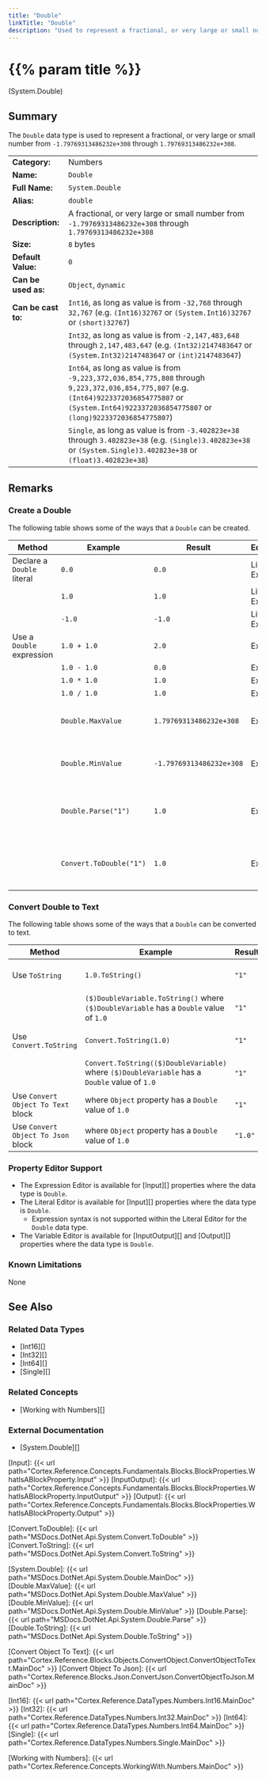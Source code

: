 ```yaml
---
title: "Double"
linkTitle: "Double"
description: "Used to represent a fractional, or very large or small number from `-1.79769313486232e+308` through `1.79769313486232e+308`."
---
```


# {{% param title %}}

<p class="namespace">(System.Double)</p>

## Summary

The `Double` data type is used to represent a fractional, or very large or small number from `-1.79769313486232e+308` through `1.79769313486232e+308`.

| | |
|-|-|
| **Category:**          | Numbers                                                       |
| **Name:**              | `Double`                                                      |
| **Full Name:**         | `System.Double`                                               |
| **Alias:**             | `double`                                                      |
| **Description:**       | A fractional, or very large or small number from `-1.79769313486232e+308` through `1.79769313486232e+308`      |
| **Size:**              | `8` bytes                                                     |
| **Default Value:**     | `0`                                                           |
| **Can be used as:**    | `Object`, `dynamic`                                           |
| **Can be cast to:**    | `Int16`, as long as value is from `-32,768` through `32,767` (e.g. `(Int16)32767` or `(System.Int16)32767` or `(short)32767`)  |
|                        | `Int32`, as long as value is from `-2,147,483,648` through `2,147,483,647` (e.g. `(Int32)2147483647` or `(System.Int32)2147483647` or `(int)2147483647`) |
|                        | `Int64`, as long as value is from `-9,223,372,036,854,775,808` through `9,223,372,036,854,775,807` (e.g. `(Int64)9223372036854775807` or `(System.Int64)9223372036854775807` or `(long)9223372036854775807`) |
|                        | `Single`, as long as value is from `-3.402823e+38` through `3.402823e+38` (e.g. `(Single)3.402823e+38` or `(System.Single)3.402823e+38` or `(float)3.402823e+38`)  |

## Remarks

### Create a Double

The following table shows some of the ways that a `Double` can be created.

| Method | Example | Result | Editor&nbsp;Support | Notes |
|-|-|-|-|-|
| Declare a `Double` literal  | `0.0`                   | `0.0`            | Literal, Expression | Zero |
|                              | `1.0`                   | `1.0`            | Literal, Expression | Positive |
|                              | `-1.0`                  | `-1.0`           | Literal, Expression | Negative |
| Use a `Double` expression    | `1.0 + 1.0`             | `2.0`            | Expression | Add |
|                              | `1.0 - 1.0`             | `0.0`            | Expression | Subtract |
|                              | `1.0 * 1.0`             | `1.0`            | Expression | Multiply |
|                              | `1.0 / 1.0`             | `1.0`            | Expression | Divide |
|                              | `Double.MaxValue`       | `1.79769313486232e+308`    | Expression | Maximum value of a `Double`. See [Double.MaxValue][] |
|                              | `Double.MinValue`       | `-1.79769313486232e+308`   | Expression | Minimum value of a `Double`. See [Double.MinValue][] |
|                              | `Double.Parse("1")`     | `1.0`            | Expression | Attempts to parse text and convert it to a `Double` value. See [Double.Parse][] |
|                              | `Convert.ToDouble("1")` | `1.0`            | Expression | Attempts to convert text to a `Double` value. See [Convert.ToDouble][] |

### Convert Double to Text

The following table shows some of the ways that a `Double` can be converted to text.

| Method | Example | Result | Editor&nbsp;Support | Notes |
|-|-|-|-|-|
| Use `ToString`                        | `1.0.ToString()`                         | `"1"` | Expression | See [Double.ToString][] |
|                                       | `($)DoubleVariable.ToString()` where `($)DoubleVariable` has a `Double` value of `1.0`          | `"1"` | Expression |  See [Double.ToString][] |
| Use `Convert.ToString`                | `Convert.ToString(1.0)`                    | `"1"` | Expression | See [Convert.ToString][] |
|                                       | `Convert.ToString(($)DoubleVariable)` where `($)DoubleVariable` has a `Double` value of `1.0`          | `"1"` | Expression | See [Convert.ToString][] |
| Use `Convert Object To Text` block    | where `Object` property has a `Double` value of `1.0`                | `"1"` | N/A | See [Convert Object To Text][] |
| Use `Convert Object To Json` block    | where `Object` property has a `Double` value of `1.0`                | `"1.0"` | N/A | See [Convert Object To Json][] |

### Property Editor Support

* The Expression Editor is available for [Input][] properties where the data type is `Double`.
* The Literal Editor is available for [Input][] properties where the data type is `Double`.
  * Expression syntax is not supported within the Literal Editor for the `Double` data type.
* The Variable Editor is available for [InputOutput][] and [Output][] properties where the data type is `Double`.

### Known Limitations

None

## See Also

### Related Data Types

* [Int16][]
* [Int32][]
* [Int64][]
* [Single][]

### Related Concepts

* [Working with Numbers][]

### External Documentation

* [System.Double][]

[Input]: {{< url path="Cortex.Reference.Concepts.Fundamentals.Blocks.BlockProperties.WhatIsABlockProperty.Input" >}}
[InputOutput]: {{< url path="Cortex.Reference.Concepts.Fundamentals.Blocks.BlockProperties.WhatIsABlockProperty.InputOutput" >}}
[Output]: {{< url path="Cortex.Reference.Concepts.Fundamentals.Blocks.BlockProperties.WhatIsABlockProperty.Output" >}}

[Convert.ToDouble]: {{< url path="MSDocs.DotNet.Api.System.Convert.ToDouble" >}}
[Convert.ToString]: {{< url path="MSDocs.DotNet.Api.System.Convert.ToString" >}}

[System.Double]: {{< url path="MSDocs.DotNet.Api.System.Double.MainDoc" >}}
[Double.MaxValue]: {{< url path="MSDocs.DotNet.Api.System.Double.MaxValue" >}}
[Double.MinValue]: {{< url path="MSDocs.DotNet.Api.System.Double.MinValue" >}}
[Double.Parse]: {{< url path="MSDocs.DotNet.Api.System.Double.Parse" >}}
[Double.ToString]: {{< url path="MSDocs.DotNet.Api.System.Double.ToString" >}}

[Convert Object To Text]: {{< url path="Cortex.Reference.Blocks.Objects.ConvertObject.ConvertObjectToText.MainDoc" >}}
[Convert Object To Json]: {{< url path="Cortex.Reference.Blocks.Json.ConvertJson.ConvertObjectToJson.MainDoc" >}}

[Int16]: {{< url path="Cortex.Reference.DataTypes.Numbers.Int16.MainDoc" >}}
[Int32]: {{< url path="Cortex.Reference.DataTypes.Numbers.Int32.MainDoc" >}}
[Int64]: {{< url path="Cortex.Reference.DataTypes.Numbers.Int64.MainDoc" >}}
[Single]: {{< url path="Cortex.Reference.DataTypes.Numbers.Single.MainDoc" >}}

[Working with Numbers]: {{< url path="Cortex.Reference.Concepts.WorkingWith.Numbers.MainDoc" >}}
